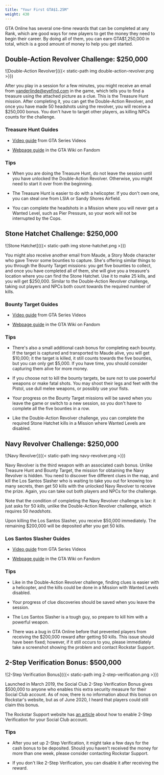 ```yaml
---
title: "Your First GTA$1.25M"
weight: 430
---
```


GTA Online has several one-time rewards that can be completed at any Rank,
which are good ways for new players to get the money they need to begin their
career. By doing all of them, you can earn GTA$1,250,000 in total, which is a
good amount of money to help you get started.

## Double-Action Revolver Challenge: $250,000

![Double-Action Revolver]({{< static-path img double-action-revolver.png >}})

After you play in a session for a few minutes, you might receive an email from
vanderlinde@eyefind.com in the game, which tells you to find a treasure using
the attached picture as a clue. This is the Treasure Hunt mission. After
completing it, you can get the Double-Action Revolver, and once you have made
50 headshots using the revolver, you will receive a $250,000 bonus. You don't
have to target other players, as killing NPCs counts for the challenge.

### Treasure Hunt Guides

- [Video guide](https://www.youtube.com/watch?v=B4Qx9lG7EaI) from GTA Series
  Videos

- [Webpage guide](https://gta.fandom.com/wiki/Treasure_Hunt) in the GTA Wiki on
  Fandom

### Tips

- When you are doing the Treasure Hunt, do not leave the session until you have
  unlocked the Double-Action Revolver. Otherwise, you might need to start it
  over from the beginning.

- The Treasure Hunt is easier to do with a helicopter. If you don't own one,
  you can steal one from LSIA or Sandy Shores Airfield.

- You can complete the headshots in a Mission where you will never get a Wanted
  Level, such as Pier Pressure, so your work will not be interrupted by the
  Cops.

## Stone Hatchet Challenge: $250,000

![Stone Hatchet]({{< static-path img stone-hatchet.png >}})

You might also receive another email from Maude, a Story Mode character who
gave Trevor some bounties to capture. She's offering similar things to you
through the Bounty Target missions: you get five bounties to collect, and once
you have completed all of them, she will give you a treasure's location where
you can find the Stone Hatchet. Use it to make 25 kills, and you will get
$250,000. Similar to the Double-Action Revolver challenge, taking out players
and NPCs both count towards the required number of kills.

### Bounty Target Guides

- [Video guide](https://www.youtube.com/watch?v=BjYIP6zkhdU) from GTA Series
  Videos

- [Webpage guide](https://gta.fandom.com/wiki/Bounty_Target) in the GTA Wiki on
  Fandom

### Tips

- There's also a small additional cash bonus for completing each bounty. If the
  target is captured and transported to Maude alive, you will get $10,000; it
  the target is killed, it still counts towards the five bounties, but you can
  only get $5,000. If you have time, you should consider capturing them alive
  for more money.

- If you choose not to kill the bounty targets, be sure not to use powerful
  weapons or make fatal shots. You may shoot their
  legs and feet with the Pistol, use dull melee weapons, or possibly use your
  fists.

- Your progress on the Bounty Target missions will be saved when you leave the
  game or switch to a new session, so you don't have to complete all the five
  bounties in a row.

- Like the Double-Action Revolver challenge, you can complete the required
  Stone Hatchet kills in a Mission where Wanted Levels are disabled.

## Navy Revolver Challenge: $250,000

![Navy Revolver]({{< static-path img navy-revolver.png >}})

Navy Revolver is the third weapon with an associated cash bonus. Unlike
Treasure Hunt and Bounty Target, the mission for obtaining the Navy Revolver is
hidden. You need to discover five different clues in the map, and kill the Los
Santos Slasher who is waiting to take you out for knowing too many secrets,
then get 50 kills with the unlocked Navy Revolver to receive the prize. Again,
you can take out both players and NPCs for the challenge.

Note that the condition of completing the Navy Revolver challenge is lax: it
just asks for 50 *kills*, unlike the Double-Action Revolver challenge, which
requires 50 *headshots*.

Upon killing the Los Santos Slasher, you receive $50,000 immediately. The
remaining $200,000 will be deposited after you get 50 kills.

### Los Santos Slasher Guides

- [Video guide](https://www.youtube.com/watch?v=UCciluEhAdU) from GTA Series
  Videos

- [Webpage guide](https://gta.fandom.com/wiki/Los_Santos_Slasher) in the GTA
  Wiki on Fandom

### Tips

- Like in the Double-Action Revolver challenge, finding clues is easier with a
  helicopter, and the kills could be done in a Mission with Wanted Levels
  disabled.

- Your progress of clue discoveries should be saved when you leave the session.

- The Los Santos Slasher is a tough guy, so prepare to kill him with a powerful
  weapon.

- There was a bug in GTA Online before that prevented players from receiving
  the $200,000 reward after getting 50 kills. This issue should have been
  fixed; however, if it still occurs to you, please immediately take a
  screenshot showing the problem and contact Rockstar Support.

## 2-Step Verification Bonus: $500,000

![2-Step Verification Bonus]({{< static-path img 2-step-verification.png >}})

Launched in March 2019, the Social Club 2-Step Verification Bonus gives
$500,000 to anyone who enables this extra security measure for their Social
Club account. As of now, there is no information about this bonus on Rockstar's
website, but as of June 2020, I heard that players could still claim this
bonus.

The Rockstar Support website has [an
article](https://support.rockstargames.com/articles/360000031747/Setting-Up-2-Step-Verification-with-Social-Club)
about how to enable 2-Step Verification for your Social Club account.

### Tips

- After you set up 2-Step Verification, it might take a few days for the cash
  bonus to be deposited. Should you haven't received the money for more than
  one week, please consider contacting Rockstar Support.

- If you don't like 2-Step Verification, you can disable it after receiving the
  reward.
